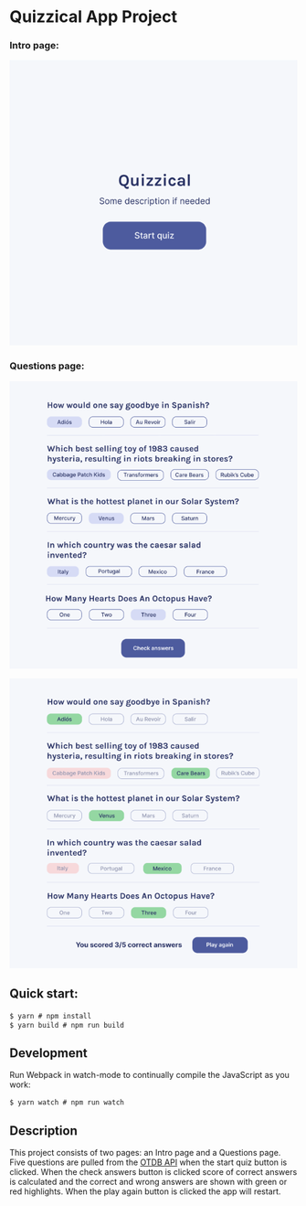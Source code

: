 
# Quizzical App Project

### Intro page:
![image](./imgs/intro.PNG) 

### Questions page:
![image](./imgs/ques.PNG)

![image](./imgs/ans.PNG)

## Quick start:

```
$ yarn # npm install
$ yarn build # npm run build
````

## Development

Run Webpack in watch-mode to continually compile the JavaScript as you work:

```
$ yarn watch # npm run watch
```
## Description

This project consists of two pages: an Intro page and a Questions page. Five questions are pulled from the [OTDB API](https://opentdb.com/api_config.php) when the start quiz button is clicked. When the check answers button is clicked score of correct answers is calculated and the correct and wrong answers are shown with green or red highlights. When the play again button is clicked the app will restart.

